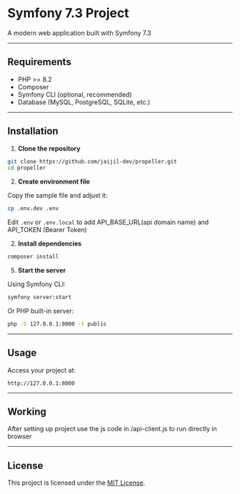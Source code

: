 # Symfony 7.3 Project

A modern web application built with Symfony 7.3

---

## Requirements

- PHP >= 8.2
- Composer
- Symfony CLI (optional, recommended)
- Database (MySQL, PostgreSQL, SQLite, etc.)

---

## Installation

1. **Clone the repository**

```bash
git clone https://github.com/jaijil-dev/propeller.git
cd propeller
```
2. **Create environment file**

Copy the sample file and adjust it:

```bash
cp .env.dev .env
```

Edit `.env` or `.env.local` to add API_BASE_URL(api domain name) and API_TOKEN (Bearer Token)

2. **Install dependencies**

```bash
composer install
```

5. **Start the server**

Using Symfony CLI:

```bash
symfony server:start
```

Or PHP built-in server:

```bash
php -S 127.0.0.1:8000 -t public
```

---

## Usage

Access your project at:

```
http://127.0.0.1:8000
```

---

##  Working

After setting up project use the js code in /api-client.js to run directly in browser

---

## License

This project is licensed under the [MIT License](LICENSE).
